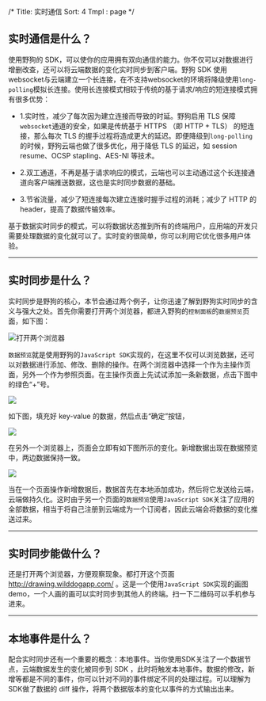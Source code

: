 /*
Title: 实时通信 
Sort: 4
Tmpl : page
*/

## 实时通信是什么？

使用野狗的 SDK，可以使你的应用拥有双向通信的能力。你不仅可以对数据进行增删改查，还可以将云端数据的变化实时同步到客户端。野狗 SDK 使用websocket与云端建立一个长连接，在不支持websocket的环境将降级使用`long-polling`模拟长连接。使用长连接模式相较于传统的基于请求/响应的短连接模式拥有很多优势：

- 1.实时性，减少了每次因为建立连接而导致的时延。野狗启用 TLS 保障`websocket`通道的安全，如果是传统基于 HTTPS （即 HTTP + TLS） 的短连接，那么每次 TLS 的握手过程将造成更大的延迟。即便降级到`long-polling`的时候，野狗云端也做了很多优化，用于降低 TLS 的延迟，如 session resume、OCSP stapling、AES-NI 等技术。

- 2.双工通道，不再是基于请求响应的模式，云端也可以主动通过这个长连接通道向客户端推送数据，这也是实时同步数据的基础。

- 3.节省流量，减少了短连接每次建立连接时握手过程的消耗；减少了 HTTP 的 header，提高了数据传输效率。

基于数据实时同步的模式，可以将数据状态推到所有的终端用户，应用端的开发只需要处理数据的变化就可以了。实时变的很简单，你可以利用它优化很多用户体验。

<hr>

## 实时同步是什么？

实时同步是野狗的核心，本节会通过两个例子，让你迅速了解到野狗实时同步的含义与强大之处。首先你需要打开两个浏览器，都进入野狗的`控制面板`的`数据预览`页面，如下图：

![打开两个浏览器](https://cdn.wilddog.com/docs/overview/realtime_1.png)

`数据预览`就是使用野狗的`JavaScript SDK`实现的，在这里不仅可以浏览数据，还可以对数据进行添加、修改、删除的操作。在两个浏览器中选择一个作为主操作页面，另外一个作为参照页面。在主操作页面上先试试添加一条新数据，点击下图中的绿色“+”号。

![](https://cdn.wilddog.com/docs/overview/realtime_2.png)

如下图，填充好 key-value 的数据，然后点击“确定”按钮，

![](https://cdn.wilddog.com/docs/overview/realtime_3.png)

在另外一个浏览器上，页面会立即有如下图所示的变化。新增数据出现在数据预览中，两边数据保持一致。

![](https://cdn.wilddog.com/docs/overview/realtime_4.png)

当在一个页面操作新增数据后，数据首先在本地添加成功，然后将它发送给云端，云端做持久化。这时由于另一个页面的`数据预览`使用`JavaScript SDK`关注了应用的全部数据，相当于将自己注册到云端成为一个订阅者，因此云端会将数据的变化推送过来。

<hr>

## 实时同步能做什么？
还是打开两个浏览器，方便观察现象。都打开这个页面 http://drawing.wilddogapp.com/ 。这是一个使用`JavaScript SDK`实现的画图demo，一个人画的画可以实时同步到其他人的终端。扫一下二维码可以手机参与进来。

<hr>

## 本地事件是什么？
配合实时同步还有一个重要的概念：本地事件。当你使用SDK关注了一个数据节点，云端数据发生的变化被同步到 SDK ，此时将触发本地事件。数据的修改，新增等都是不同的事件，你可以针对不同的事件绑定不同的处理过程。可以理解为SDK做了数据的 diff 操作，将两个数据版本的变化以事件的方式输出出来。

